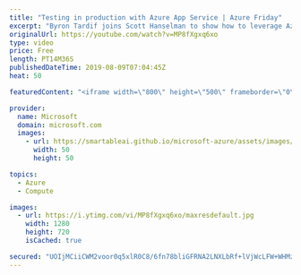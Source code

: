 ```yaml
---
title: "Testing in production with Azure App Service | Azure Friday"
excerpt: "Byron Tardif joins Scott Hanselman to show how to leverage Azure App Service features to empower your DevOps to achieve sophisticated scenarios like testing in production using deployment slots with just a few clicks.  Azure App Service overview https://aka.ms/azfr/565/01  Set up staging environments"
originalUrl: https://youtube.com/watch?v=MP8fXgxq6xo
type: video
price: Free
length: PT14M36S
publishedDateTime: 2019-08-09T07:04:45Z
heat: 50

featuredContent: "<iframe width=\"800\" height=\"500\" frameborder=\"0\" src=\"https://www.youtube.com/embed/MP8fXgxq6xo\" allow=\"accelerometer; autoplay; encrypted-media; gyroscope; picture-in-picture\" allowfullscreen></iframe>"

provider:
  name: Microsoft
  domain: microsoft.com
  images:
    - url: https://smartableai.github.io/microsoft-azure/assets/images/organizations/microsoft.com-50x50.jpg
      width: 50
      height: 50

topics:
  - Azure
  - Compute

images:
  - url: https://i.ytimg.com/vi/MP8fXgxq6xo/maxresdefault.jpg
    width: 1280
    height: 720
    isCached: true

secured: "UOIjMCiiCWM2voor0q5xlR0C8/6fn78bliGFRNA2LNXLbRf+lVjWcLFW+WHMzJccWXvKVqNnFH8SkSMnOXF5iA/3DiDS5GUctlh+HVnQGq01weyqMz+VMNp54ktCL6QEkbuX3H+nSkQqQmRjJ7gVOQMZcQar1LLJWJp3xZqummsZqi7OCJE26Pv1fN5qCxefjOmKp5caunlwhlgF2MIgbTSJqqJFhxBSg7O6hLtOLX14tnbGCspFiFyDU8CSD1sFftj4V1SPPkFgobhkOR7J3nVyhdo6SGTvuUBEpLx6VqoRwpjEGa7zIaNBKM2uoZVYZ5+v5AZhe/fCdm262VyqptNcmcRrxLW/mqNkgHoWtuCZ9RZIT/hV+LfEmttQy+lXWhHluxFzIEFflaXQTLcNyyts6NHALiORJQoTiryWruE=;M8njN49i28uwAQEQmM65Ag=="
---
```


